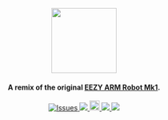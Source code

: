 <p align="center">
    <img src="https://raspibot.github.io/RasPiBot/files/images/RasPiBotLogoHorizontal.png"
        height="130">
</p>

<h4 align="center">A remix of the original <a href="http://www.eezyrobots.it/eba_mk1.html" target="_blank">EEZY ARM Robot Mk1</a>.</h4>


<p align="center">
<a href="">
    <img src="https://img.shields.io/badge/Solid%20Edge-2020-blue.svg"
         alt="Issues">
  </a>
    <a href=""><img src="https://img.shields.io/badge/contributions-welcome-brightgreen.svg">
  </a>
     <a href='https://ko-fi.com/A8722AIZ' target='_blank'><img height='20' style='border:0px;height:20px;' src='https://az743702.vo.msecnd.net/cdn/kofi2.png?v=0' border='0' alt='Buy Me a Coffee at ko-fi.com' />
    </a>
     <a href="https://opensource.org/licenses/MIT">
    <img src="https://img.shields.io/badge/license-MIT%20License-brightgreen.svg">
  </a>
  <a href="https://github.com/Ardrake">
    <img src="https://cdn.rawgit.com/sindresorhus/awesome/d7305f38d29fed78fa85652e3a63e154dd8e8829/media/badge.svg">
  </a>
</p>
